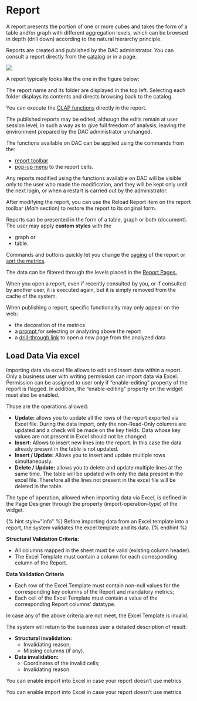 # Report

A report presents the portion of one or more cubes and takes the form of a table and/or graph with different aggregation levels, which can be browsed in depth \(drill down\) according to the natural hierarchy principle.

Reports are created and published by the DAC administrator. You can consult a report directly from the [catalog](https://docs.decisyon.com/report-catalog/) or in a page.

![](https://docs.decisyon.com/wp-content/uploads/2020/07/ReportIntroduction.jpg)



A report typically looks like the one in the figure below:

The report name and its folder are displayed in the top left. Selecting each folder displays its contents and directs browsing back to the catalog.

You can execute the [OLAP functions](https://docs.decisyon.com/olap-functions/) directly in the report.

The published reports may be edited, although the edits remain at user session level, in such a way as to give full freedom of analysis, leaving the environment prepared by the DAC administrator unchanged.

The functions available on DAC can be applied using the commands from the:

* [report toolbar](https://docs.decisyon.com/report-toolbar/)
* [pop-up menu](https://docs.decisyon.com/report-features/) to the report cells.

Any reports modified using the functions available on DAC will be visible only to the user who made the modification, and they will be kept only until the next login, or when a restart is carried out by the administrator.

After modifying the report, you can use the Reload Report item on the report toolbar \(_Main_ section\) to restore the report to its original form.

Reports can be presented in the form of a table, graph or both \(document\). The user may apply **custom styles** with the

* graph or
* table.

Commands and buttons quickly let you change the [paging](https://docs.decisyon.com/report-features/) of the report or [sort the metrics](https://docs.decisyon.com/report-features/).

The data can be filtered through the levels placed in the [Report Pages.](https://docs.decisyon.com/report-features/)

When you open a report, even if recently consulted by you, or if consulted by another user, it is executed again, but it is simply removed from the cache of the system.

When publishing a report, specific functionality may only appear on the web:

* the decoration of the metrics
* a [prompt ](https://docs.decisyon.com/report-features/)for selecting or analyzing above the report
* a [drill-through link](https://docs.decisyon.com/report-features/) to open a new page from the analyzed data

## Load Data Via excel

Importing data via excel file allows to edit and insert data within a report. Only a business user with writing permission can import data via Excel. Permission can be assigned to user only if “enable-editing” property of the report is flagged. In addition, the “enable-editing” property on the widget must also be enabled.

Those are the operations allowed:

* **Update:** allows you to update all the rows of the report exported via Excel file. During the data import, only the non-Read-Only columns are updated and a check will be made on the key fields. Data whose key values are not present in Excel should not be changed.
* **Insert:** Allows to insert new lines into the report. In this case the data already present in the table is not updated.
* **Insert / Update:** Allows you to insert and update multiple rows simultaneously.
* **Delete / Update:** allows you to delete and update multiple lines at the same time. The table will be updated with only the data present in the excel file. Therefore all the lines not present in the excel file will be deleted in the table.

The type of operation, allowed when importing data via Excel, is defined in the Page Designer through the property \(import-operation-type\) of the widget.

{% hint style="info" %}
Before importing data from an Excel template into a report, the system validates the excel template and its data.
{% endhint %}





**Structural Validation Criteria:**

* All columns mapped in the sheet must be valid \(existing column header\).
* The Excel Template must contain a column for each corresponding column of the Report.

**Data Validation Criteria**

* Each row of the Excel Template must contain non-null values for the corresponding key columns of the Report and mandatory metrics;
* Each cell of the Excel Template must contain a value of the corresponding Report columns’ datatype.

In case any of the above criteria are not meet, the Excel Template is invalid.

The system will return to the business user a detailed description of result:

* **Structural invalidation:** 
  * Invalidating reason;
  * Missing columns \(if any\).
* **Data invalidation:** 
  * Coordinates of the invalid cells;
  * Invalidating reason.

You can enable import into Excel in case your report doesn’t use metrics

You can enable import into Excel in case your report doesn’t use metrics

